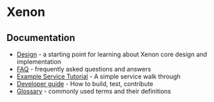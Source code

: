 # Xenon

## Documentation

* [Design](./Design) - a starting point for learning about Xenon core design and implementation
* [FAQ](./FAQ) - frequently asked questions and answers
* [Example Service Tutorial](./Example-Service-Tutorial) - A simple service walk through 
* [Developer guide](./DeveloperGuide) - How to build, test, contribute
* [Glossary](./Glossary) - commonly used terms and their definitions
